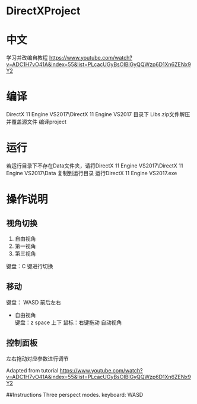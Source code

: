 # DirectXProject
# 中文

学习并改编自教程 https://www.youtube.com/watch?v=ADC1H7vO41A&index=55&list=PLcacUGyBsOIBlGyQQWzp6D1Xn6ZENx9Y2

# 编译
DirectX 11 Engine VS2017\DirectX 11 Engine VS2017 目录下 Libs.zip文件解压并覆盖源文件
编译project

# 运行
若运行目录下不存在Data文件夹，请将DirectX 11 Engine VS2017\DirectX 11 Engine VS2017\Data 复制到运行目录
运行DirectX 11 Engine VS2017.exe

# 操作说明
## 视角切换
1. 自由视角
2. 第一视角
3. 第三视角

键盘：C 键进行切换

## 移动
键盘： WASD 前后左右

* 自由视角  
键盘：z space 上下
鼠标：右键拖动 自动视角

## 控制面板
左右拖动对应参数进行调节



Adapted from tutorial https://www.youtube.com/watch?v=ADC1H7vO41A&index=55&list=PLcacUGyBsOIBlGyQQWzp6D1Xn6ZENx9Y2

##Instructions
Three perspect modes. 
keyboard: WASD
